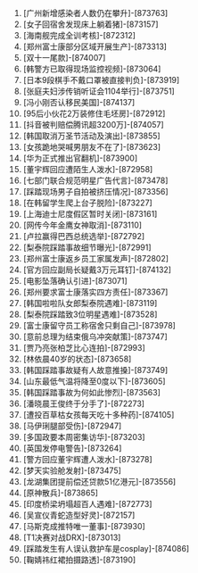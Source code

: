 
1. [广州新增感染者人数仍在攀升]-[873763]
1. [女子回宿舍发现床上躺着猪]-[873157]
1. [海南舰完成全训考核]-[872312]
1. [郑州富士康部分区域开展生产]-[873313]
1. [双十一尾款]-[874007]
1. [韩警方已取得现场监控视频]-[873064]
1. [日本9段棋手不戴口罩被直接判负]-[873919]
1. [张庭夫妇涉传销听证会1104举行]-[873751]
1. [冯小刚否认移民美国]-[874137]
1. [95后小伙花2万装修住毛坯房]-[872912]
1. [抖音被判赔偿腾讯超3200万]-[874057]
1. [韩国取消万圣节活动及演出]-[873855]
1. [女孩跪地哭喊男朋友不在了]-[873623]
1. [华为正式推出官翻机]-[873900]
1. [董宇辉回应遭陌生人泼水]-[872958]
1. [七部门联合规范明星广告代言]-[873478]
1. [踩踏现场男子自拍被挤压情况]-[873356]
1. [在韩留学生爬上台子脱险]-[873227]
1. [上海迪士尼度假区暂时关闭]-[873161]
1. [网传今年金鹰女神取消]-[873110]
1. [卢拉赢得巴西总统选举]-[872792]
1. [梨泰院踩踏事故细节曝光]-[872991]
1. [郑州富士康返乡员工家属发声]-[872802]
1. [官方回应副局长疑戴3万元耳钉]-[874132]
1. [电影坠落确认引进]-[873071]
1. [郑州要求富士康落实四方责任]-[873367]
1. [韩国啦啦队女郎梨泰院遇难]-[873119]
1. [梨泰院踩踏致3位明星遇难]-[873528]
1. [富士康留守员工称宿舍只剩自己]-[873978]
1. [意前总理为结束俄乌冲突献策]-[873747]
1. [贾乃亮张柏芝比心连拍]-[872993]
1. [林依晨40岁的状态]-[873658]
1. [韩国踩踏事故疑有人故意推搡]-[873749]
1. [山东最低气温将降至0度以下]-[873605]
1. [韩国踩踏事故为何如此惨烈]-[873563]
1. [潘晓晨王俊终于分手了]-[872273]
1. [遭投百草枯女孩每天吃十多种药]-[874105]
1. [马伊琍腿部受伤]-[872947]
1. [多国政要本周密集访华]-[873203]
1. [英国发停电警告]-[873264]
1. [警方回应董宇辉遭人泼水]-[873278]
1. [梦天实验舱发射]-[873475]
1. [龙湖集团提前偿还贷款51亿港元]-[873556]
1. [原神散兵]-[873865]
1. [印度桥梁坍塌超百人遇难]-[872773]
1. [吴宣仪青蛇造型好灵]-[872157]
1. [马斯克成推特唯一董事]-[873930]
1. [T1决赛对战DRX]-[873013]
1. [踩踏发生有人误认救护车是cosplay]-[874086]
1. [鞠婧祎红裙拍摄路透]-[873190]